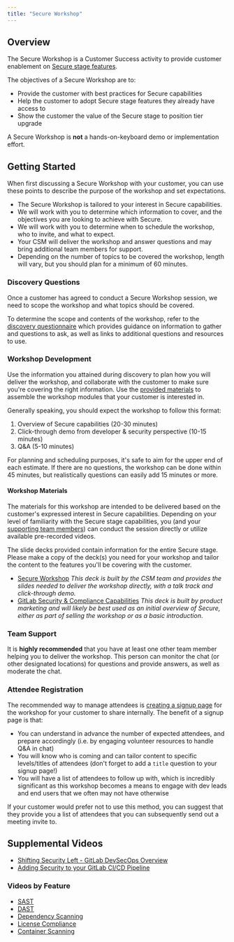 ```yaml
---
title: "Secure Workshop"
---
```


## Overview

The Secure Workshop is a Customer Success activity to provide customer enablement on [Secure stage features](https://about.gitlab.com/stages-devops-lifecycle/secure/).

The objectives of a Secure Workshop are to:

- Provide the customer with best practices for Secure capabilities
- Help the customer to adopt Secure stage features they already have access to
- Show the customer the value of the Secure stage to position tier upgrade

A Secure Workshop is **not** a hands-on-keyboard demo or implementation effort.

## Getting Started

When first discussing a Secure Workshop with your customer, you can use these points to describe the purpose of the workshop and set expectations.

- The Secure Workshop is tailored to your interest in Secure capabilities.
- We will work with you to determine which information to cover, and the objectives you are looking to achieve with Secure.
- We will work with you to determine when to schedule the workshop, who to invite, and what to expect.
- Your CSM will deliver the workshop and answer questions and may bring additional team members for support.
- Depending on the number of topics to be covered the workshop, length will vary, but you should plan for a minimum of 60 minutes.

### Discovery Questions

Once a customer has agreed to conduct a Secure Workshop session, we need to scope the workshop and what topics should be covered.

To determine the scope and contents of the workshop, refer to the [discovery questionnaire](questionnaire/) which provides guidance on information to gather and questions to ask, as well as links to additional questions and resources to use.

### Workshop Development

Use the information you attained during discovery to plan how you will deliver the workshop, and collaborate with the customer to make sure you're covering the right information. Use the [provided materials](#workshop-materials) to assemble the workshop modules that your customer is interested in.

Generally speaking, you should expect the workshop to follow this format:

1. Overview of Secure capabilities (20-30 minutes)
1. Click-through demo from developer & security perspective (10-15 minutes)
1. Q&A (5-10 minutes)

For planning and scheduling purposes, it's safe to aim for the upper end of each estimate. If there are no questions, the workshop can be done within 45 minutes, but realistically questions can easily add 15 minutes or more.

#### Workshop Materials

The materials for this workshop are intended to be delivered based on the customer's expressed interest in Secure capabilities. Depending on your level of familiarity with the Secure stage capabilities, you (and your [supporting team members](#team-support)) can conduct the session directly or utilize available pre-recorded videos.

The slide decks provided contain information for the entire Secure stage. Please make a copy of the deck(s) you need for your workshop and tailor the content to the features you'll be covering with the customer.

- [Secure Workshop](https://docs.google.com/presentation/d/1lot1zN4p4dBUcnRNnsxQ-nj0f_NLhkk1vS7LUnRkXA0/edit#slide=id.g600299cddc_0_0) *This deck is built by the CSM team and provides the slides needed to deliver the workshop directly, with a talk track and click-through demo.*
- [GitLab Security & Compliance Capabilities](https://docs.google.com/presentation/d/1WHTyUDOMuSVK9uK7hhSIQ_JbeUbo7k5AW3D6WwBReOg/edit?usp=sharing) *This deck is built by product marketing and will likely be best used as an initial overview of Secure, either as part of selling the workshop or as a basic introduction*.

### Team Support

It is **highly recommended** that you have at least one other team member helping you to deliver the workshop. This person can monitor the chat (or other designated locations) for questions and provide answers, as well as moderate the chat.

### Attendee Registration

The recommended way to manage attendees is [creating a signup page](https://support.zoom.com/hc/en/article?id=zm_kb&sysparm_article=KB0065026) for the workshop for your customer to share internally. The benefit of a signup page is that:

- You can understand in advance the number of expected attendees, and prepare accordingly (i.e. by engaging volunteer resources to handle Q&A in chat)
- You will know who is coming and can tailor content to specific levels/titles of attendees (don't forget to add a `title` question to your signup page!)
- You will have a list of attendees to follow up with, which is incredibly significant as this workshop becomes a means to engage with dev leads and end users that we often may not have otherwise

If your customer would prefer not to use this method, you can suggest that they provide you a list of attendees that you can subsequently send out a meeting invite to.

## Supplemental Videos

- [Shifting Security Left - GitLab DevSecOps Overview](https://www.youtube.com/watch?v=XnYstHObqlA)
- [Adding Security to your GitLab CI/CD Pipeline](https://www.youtube.com/watch?v=Fd5DhebtScg)

### Videos by Feature

- [SAST](https://www.youtube.com/watch?v=8sOjvlkl8QY)
- [DAST](https://www.youtube.com/watch?v=9tIrrByOum4)
- [Dependency Scanning](https://www.youtube.com/watch?v=39RvTMLDszc)
- [License Compliance](https://www.youtube.com/watch?v=42f9LiP5J_4)
- [Container Scanning](https://www.youtube.com/watch?v=wIcaSerMfFQ)
